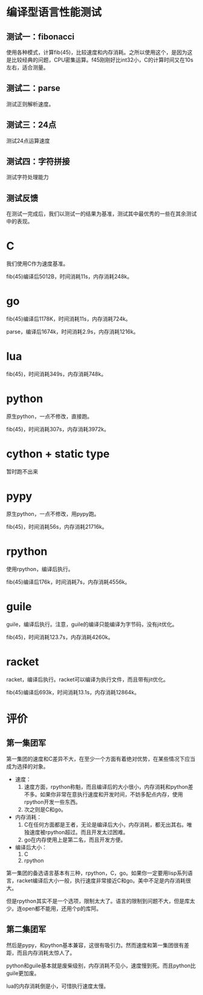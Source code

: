 # 编译型语言性能测试 #

## 测试一：fibonacci ##

使用各种模式，计算fib(45)，比较速度和内存消耗。之所以使用这个，是因为这是比较经典的问题，CPU密集运算。f45刚刚好比int32小，C的计算时间又在10s左右，适合测量。
	 
## 测试二：parse ##

测试正则解析速度。

## 测试三：24点 ##

测试24点运算速度

## 测试四：字符拼接 ##

测试字符处理能力

## 测试反馈 ##

在测试一完成后，我们以测试一的结果为基准，测试其中最优秀的一些在其余测试中的表现。

# C #

我们使用C作为速度基准。

fib(45)编译后5012B，时间消耗11s，内存消耗248k。

# go #

fib(45)编译后1178K，时间消耗11s，内存消耗724k。

parse，编译后1674k，时间消耗2.9s，内存消耗1216k。

# lua #

fib(45)，时间消耗349s，内存消耗748k。

# python #

原生python，一点不修改，直接跑。

fib(45)，时间消耗307s，内存消耗3972k。

# cython + static type #

暂时跑不出来

# pypy #

原生python，一点不修改，用pypy跑。

fib(45)，时间消耗56s，内存消耗21716k。

# rpython #

使用rpython，编译后执行。

fib(45)编译后176k，时间消耗7s，内存消耗4556k。

# guile #

guile，编译后执行。注意，guile的编译只能编译为字节码，没有jit优化。

fib(45)，时间消耗123.7s，内存消耗4260k。

# racket #

racket，编译后执行。racket可以编译为执行文件，而且带有jit优化。

fib(45)编译后693k，时间消耗13.1s，内存消耗12864k。

# 评价 #

## 第一集团军 ##

第一集团的速度和C差异不大，在至少一个方面有着绝对优势，在某些情况下应当成为选择的对象。

* 速度：
  1. 速度方面，rpython称魁，而且编译后的大小很小，内存消耗和python差不多。如果你非常在意执行速度和开发时间，不妨多配点内存，使用rpython开发一些东西。
  2. 次之则是C和go。
* 内存消耗：
  1. C在任何方面都是王者，无论是编译后大小，内存消耗，都无出其右。唯独速度被rpython超过。而且开发太过困难。
  2. go在内存使用上是第二名，而且开发方便。
* 编译后大小：
  1. C
  2. rpython

第一集团的备选语言基本有三种，rpython，C，go。如果你一定要用lisp系列语言，racket编译后大小一般，执行速度非常接近C和go。美中不足是内存消耗很大。

但是rpython其实不是一个选项，限制太大了。语言的限制到问题不大，但是库太少。连open都不能用，还用个p的库阿。

## 第二集团军 ##

然后是pypy，和python基本兼容，这很有吸引力。然而速度和第一集团很有差距，而且内存消耗太惊人了。

python和guile基本就是废柴级别，内存消耗不见小，速度慢到死。而且python比guile更加废。

lua的内存消耗倒是小，可惜执行速度太慢。
